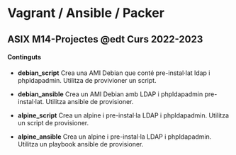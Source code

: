 # Vagrant / Ansible / Packer
## ASIX M14-Projectes  @edt Curs 2022-2023

#### Continguts


 * **debian_script** Crea una AMI Debian que conté pre-instal·lat ldap i phpldapadmin.
   Utilitza de provivioner un script.
   
 * **debian_ansible** Crea un AMI Debian amb LDAP i phpldapadmin pre-instal·lat. Utilitza
   ansible de provisioner.
   
 * **alpine_script** Crea un alpine i pre-instal·la LDAP i phpldapadmin. 
   Utilitza un script de provisioner.
   
 * **alpine_ansible** Crea un alpine i pre-instal·la LDAP i phpldapadmin. 
   Utilitza un playbook ansible de provisioner.
 
 
